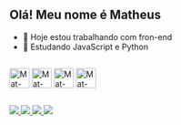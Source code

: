 ## Olá! Meu nome é Matheus

- 🔭 Hoje estou trabalhando com fron-end
- 🌱 Estudando JavaScript e Python

## 

<div>
  <img align="center" alt="Mat-JavaScript" height="35" width="35" src="https://cdn.jsdelivr.net/gh/devicons/devicon/icons/javascript/javascript-original.svg">
  <img align="center" alt="Mat-Html5" height="35" width="35" src="https://cdn.jsdelivr.net/gh/devicons/devicon/icons/html5/html5-original.svg">
  <img align="center" alt="Mat-Css" height="35" width="35" src="https://cdn.jsdelivr.net/gh/devicons/devicon/icons/css3/css3-original.svg">
  <img align="center" alt="Mat-Python" height="35" width="35" src="https://cdn.jsdelivr.net/gh/devicons/devicon/icons/python/python-original.svg">
</div>

## 

<div>
  <a href="https://www.instagram.com/"><img src="https://img.shields.io/badge/Instagram-E4405F?style=for-the-badge&logo=instagram&logoColor=white">
  <a href="https://www.twitch.tv/"><img src="https://img.shields.io/badge/Twitch-9146FF?style=for-the-badge&logo=twitch&logoColor=white">
  <a href="https://www.discord.com/"><img src="https://img.shields.io/badge/Discord-7289DA?style=for-the-badge&logo=discord&logoColor=white">
  <a href="https://www.gmail.com/"><img src="https://img.shields.io/badge/Gmail-D14836?style=for-the-badge&logo=gmail&logoColor=white">
</div>
